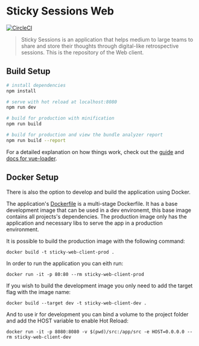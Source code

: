 # Sticky Sessions Web

[![CircleCI](https://circleci.com/gh/DiscordTime/sticky-sessions-web.svg?style=svg)](https://circleci.com/gh/DiscordTime/sticky-sessions-web)

> Sticky Sessions is an application that helps medium to large teams to share and store their thoughts through digital-like retrospective sessions. This is the repository of the Web client.

## Build Setup

``` bash
# install dependencies
npm install

# serve with hot reload at localhost:8080
npm run dev

# build for production with minification
npm run build

# build for production and view the bundle analyzer report
npm run build --report
```

For a detailed explanation on how things work, check out the [guide](http://vuejs-templates.github.io/webpack/) and [docs for vue-loader](http://vuejs.github.io/vue-loader).

## Docker Setup

There is also the option to develop and build the application using Docker.

The application's [Dockerfile](Dockerfile) is a multi-stage Dockerfile. It has a base development image that can be used in a dev environemt, this base image contains all projects's dependencies. The production image only has the application and necessary libs to serve the app in a production environment.

It is possible to build the production image with the following command:

```
docker build -t sticky-web-client-prod .
```

In order to run the application you can eith run:

```
docker run -it -p 80:80 --rm sticky-web-client-prod
```

If you wish to build the development image you only need to add the target flag with the image name:

```
docker build --target dev -t sticky-web-client-dev .
```

And to use ir for development you can bind a volume to the project folder and add the HOST variable to enable Hot Reload:

```
docker run -it -p 8080:8080 -v $(pwd)/src:/app/src -e HOST=0.0.0.0 --rm sticky-web-client-dev
```